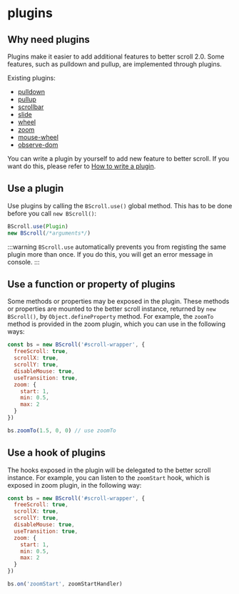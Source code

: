 # plugins

## Why need plugins

Plugins make it easier to add additional features to better scroll 2.0. Some features, such as pulldown and pullup, are implemented through plugins.

Existing plugins:
- [pulldown](./pulldown.html)
- [pullup](./pullup.html)
- [scrollbar](./scroll-bar.html)
- [slide](./slide.html)
- [wheel](./wheel.html)
- [zoom](./zoom.html)
- [mouse-wheel](./mouse-wheel.html)
- [observe-dom](./observe-dom.html)

You can write a plugin by yourself to add new feature to better scroll. If you want do this, please refer to [How to write a plugin](./how-to-write.html).

## Use a plugin

Use plugins by calling the `BScroll.use()` global method. This has to be done before you call `new BScroll()`:

```js
BScroll.use(Plugin)
new BScroll(/*arguments*/)
```

:::warning
`BScroll.use` automatically prevents you from registing the same plugin more than once. If you do this, you will get an error message in console.
:::

## Use a function or property of plugins

Some methods or properties may be exposed in the plugin. These methods or properties are mounted to the better scroll instance, returned by `new BScroll()`, by `Object.defineProperty` method. For example, the `zoomTo` method is provided in the zoom plugin, which you can use in the following ways:

```js
const bs = new BScroll('#scroll-wrapper', {
  freeScroll: true,
  scrollX: true,
  scrollY: true,
  disableMouse: true,
  useTransition: true,
  zoom: {
    start: 1,
    min: 0.5,
    max: 2
  }
})

bs.zoomTo(1.5, 0, 0) // use zoomTo
```

## Use a hook of plugins

The hooks exposed in the plugin will be delegated to the better scroll instance. For example, you can listen to the `zoomStart` hook, which is exposed in zoom plugin, in the following way:
```js
const bs = new BScroll('#scroll-wrapper', {
  freeScroll: true,
  scrollX: true,
  scrollY: true,
  disableMouse: true,
  useTransition: true,
  zoom: {
    start: 1,
    min: 0.5,
    max: 2
  }
})

bs.on('zoomStart', zoomStartHandler)
```